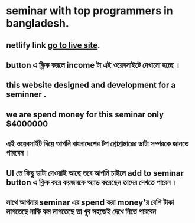 # seminar with top programmers in bangladesh.

## netlify link [go to live site](https://github.com/facebook/create-react-app).

## button এ ক্লিক করলে income টা এই ওয়েবসাইটে দেখানো হচ্ছে ।

## this website designed and development for a seminner .

## we are spend money for this seminar only $4000000

## এই ওয়েবসাইট দিয়ে আপনি বাংলাদেশের টপ প্রোগ্রামারের ডাটা সম্পরকে জানতে পারবেন ।

## UI তে কিছু ডাটা দেওয়াই আছে তবে আপনি চাইলে add to seminar button এ ক্লিক করে কয়জনকে অ্যাড করেছেন তাদের দেখতে পারেন ।

## সাথে আপনার seminar এর spend করা money'র বেশি টাকা লাগতেছে নাকি কম লাগতেছে তা খুব সহজেই দেখে নিতে পারবেন
